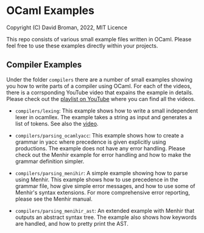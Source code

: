 # OCaml Examples

Copyright (C) David Broman, 2022, MIT Licence

This repo consists of various small example files written in OCaml. Please feel free to use these examples directly within your projects.

## Compiler Examples

Under the folder `compilers` there are a number of small examples showing you how to write parts of a compiler using OCaml. For each of the videos, there is a corrsponding YouTube video that expains the example in details. Please check out the [playlist on YouTube](https://www.youtube.com/playlist?list=PLmG_3qmc10qQKLgP2H_d2BHHzD3RQWBE_) where you can find all the videos.

* `compilers/lexing`: This example shows how to write a small independent lexer in ocamllex. The example takes a string as input and generates a list of tokens. See also the [video](https://youtu.be/SDd9XLlAILc).

* `compilers/parsing_ocamlyacc`: This example shows how to create a grammar in yacc where precedence is given explicitly using productions. The example does not have any error handling. Please check out the Menhir example for error handling and how to make the grammar definition simpler.

* `compilers/parsing_menihir`: A simple example showing how to parse using Menhir. This example shows how to use precedence in the grammar file, how give simple error messages, and how to use some of Menhir's syntax extensions. For more comprehensive error reporting, please see the Menhir manual.

* `compilers/parsing_menihir_ast`: An extended example with Menhir that outputs an abstract syntax tree. The example also shows how keywords are handled, and how to pretty print the AST.
